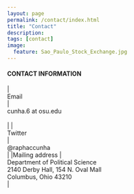 ```yaml
---
layout: page
permalink: /contact/index.html
title: "Contact"
description:
tags: [contact]
image:
  feature: Sao_Paulo_Stock_Exchange.jpg
---
```


#### CONTACT INFORMATION


|<br/>Email<br/> | <br/>cunha.6 at osu.edu<br/><br/> |
|<br/>Twitter<br/> | <br/>@raphaccunha<br/> |
|Mailing address | <br/>Department of Political Science<br/>2140 Derby Hall, 154 N. Oval Mall<br/>Columbus, Ohio 43210<br/> |






